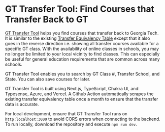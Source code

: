 # GT Transfer Tool: Find Courses that Transfer Back to GT

[GT Transfer Tool](gt-transfer-tool.com) helps you find courses that transfer back to Georgia Tech. It is similar to the existing [Transfer Equivalency Table](https://oscar.gatech.edu/pls/bprod/wwsktrna.P_find_location) except that it also goes in the reverse direction i.e. showing all transfer courses available for a specific GT class. With the availability of online classes in schools, you may no longer be limited to your local vicinity to find classes. This can especially be useful for general education requirements that are common across many schools.

GT Transfer Tool enables you to search by GT Class #, Transfer School, and State. You can also save courses for later.

GT Transfer Tool is built using Next.js, TypeScript, Chakra UI, and Typesense,  Azure, and Vercel. A Github Action automatically scrapes the existing transfer equivalency table once a month to ensure that the transfer data is accurate.

For local development, ensure that GT Transfer Tool runs on `http:localhost:3000` to avoid CORS errors when connecting to the backend. To run locally, download the repository and execute `npm run dev`.